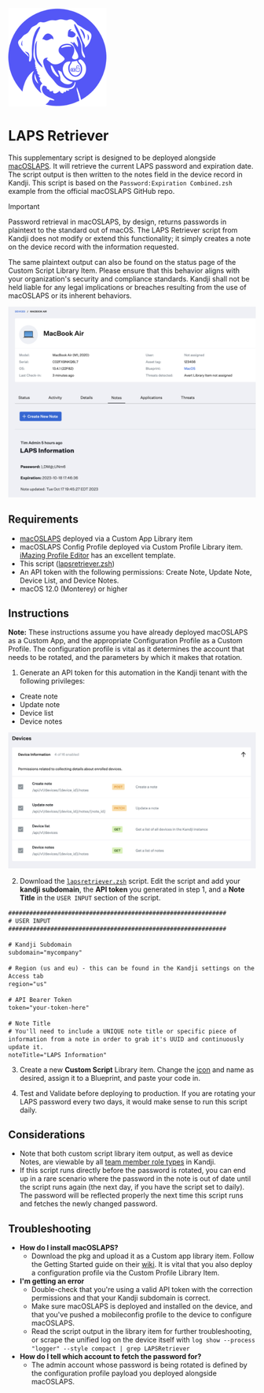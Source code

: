 <img src="images/laprador_retriever.png" width="200">

# LAPS Retriever
<!--- aka "LAPrador Retriever" --->

This supplementary script is designed to be deployed alongside [macOSLAPS](https://github.com/joshua-d-miller/macOSLAPS). It will retrieve the current LAPS password and expiration date. The script output is then written to the notes field in the device record in Kandji. This script is based on the `Password:Expiration Combined.zsh` example from the official macOSLAPS GitHub repo.

>[!IMPORTANT]
>Password retrieval in macOSLAPS, by design, returns passwords in plaintext to the standard out of macOS. The LAPS Retriever script from Kandji does not modify or extend this functionality; it simply creates a note on the device record with the information requested.
>
>The same plaintext output can also be found on the status page of the Custom Script Library Item. Please ensure that this behavior aligns with your organization's security and compliance standards. Kandji shall not be held liable for any legal implications or breaches resulting from the use of macOSLAPS or its inherent behaviors.

<img src="images/screenshot_notes-output.png">

## Requirements

* [macOSLAPS](https://github.com/joshua-d-miller/macOSLAPS) deployed via a Custom App Library item
* macOSLAPS Config Profile deployed via Custom Profile Library item. [iMazing Profile Editor](https://imazing.com/profile-editor) has an excellent template.
* This script ([lapsretriever.zsh](lapsretriever.zsh))
* An API token with the following permissions: Create Note, Update Note, Device List, and Device Notes.
* macOS 12.0 (Monterey) or higher
  
## Instructions

**Note:** These instructions assume you have already deployed macOSLAPS as a Custom App, and the appropriate Configuration Profile as a Custom Profile. The configuration profile is vital as it determines the account that needs to be rotated, and the parameters by which it makes that rotation. 

1. Generate an API token for this automation in the Kandji tenant with the following privileges:
   
  * Create note
  * Update note
  * Device list
  * Device notes

 ![api permissions](images/api_permissions.png)

2. Download the [`lapsretriever.zsh`](lapsretriever.zsh) script. Edit the script and add your **kandji subdomain**, the **API token** you generated in step 1, and a **Note Title** in the `USER INPUT` section of the script.

```shell
##############################################################
# USER INPUT 
##############################################################

# Kandji Subdomain
subdomain="mycompany"

# Region (us and eu) - this can be found in the Kandji settings on the Access tab
region="us"

# API Bearer Token
token="your-token-here"

# Note Title
# You'll need to include a UNIQUE note title or specific piece of information from a note in order to grab it's UUID and continuously update it.
noteTitle="LAPS Information"
```

3. Create a new **Custom Script** Library item. Change the [icon](images/laprador_retriever.png) and name as desired, assign it to a Blueprint, and paste your code in.

4. Test and Validate before deploying to production. If you are rotating your LAPS password every two days, it would make sense to run this script daily.

## Considerations

* Note that both custom script library item output, as well as device Notes, are viewable by all [team member role types](https://support.kandji.io/support/solutions/articles/72000560512-team-member-role-permissions) in Kandji.
* If this script runs directly before the password is rotated, you can end up in a rare scenario where the password in the note is out of date until the script runs again (the next day, if you have the script set to daily). The password will be reflected properly the next time this script runs and fetches the newly changed password.

## Troubleshooting

* **How do I install macOSLAPS?**
  * Download the pkg and upload it as a Custom app library item. Follow the Getting Started guide on their [wiki](https://github.com/joshua-d-miller/macOSLAPS/wiki). It is vital that you also deploy a configuration profile via the Custom Profile Library Item.
* **I'm getting an error**
  * Double-check that you're using a valid API token with the correction permissions and that your Kandji subdomain is correct.
  * Make sure macOSLAPS is deployed and installed on the device, and that you've pushed a mobileconfig profile to the device to configure macOSLAPS.
  * Read the script output in the library item for further troubleshooting, or scrape the unified log on the device itself with `log show --process "logger" --style compact | grep LAPSRetriever`
* **How do I tell which account to fetch the password for?**
  * The admin account whose password is being rotated is defined by the configuration profile payload you deployed alongside macOSLAPS.
